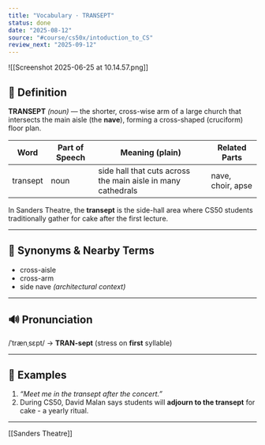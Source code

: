 ```yaml
---
title: "Vocabulary · TRANSEPT"
status: done
date: "2025-08-12"
source: "#course/cs50x/intoduction_to_CS"
review_next: "2025-09-12"
---
```


![[Screenshot 2025-06-25 at 10.14.57.png]]
## 📖 Definition  
**TRANSEPT** *(noun)* — the shorter, cross-wise arm of a large church that intersects the main aisle (the **nave**), forming a cross-shaped (cruciform) floor plan.

| Word     | Part of Speech | Meaning (plain)                                   | Related Parts |
|----------|----------------|---------------------------------------------------|---------------|
| transept | noun           | side hall that cuts across the main aisle in many cathedrals | nave, choir, apse |

In Sanders Theatre, the **transept** is the side-hall area where CS50 students traditionally gather for cake after the first lecture.

---

## 🟰 Synonyms & Nearby Terms  
- cross-aisle  
- cross-arm  
- side nave *(architectural context)*

---

## 🔊 Pronunciation  
/ˈtrænˌsɛpt/ → **TRAN-sept** (stress on **first** syllable)

---

## 📝 Examples  

1.  *“Meet me in the transept after the concert.”*  
2.  During CS50, David Malan says students will **adjourn to the transept** for cake - a yearly ritual.  

---

[[Sanders Theatre]]